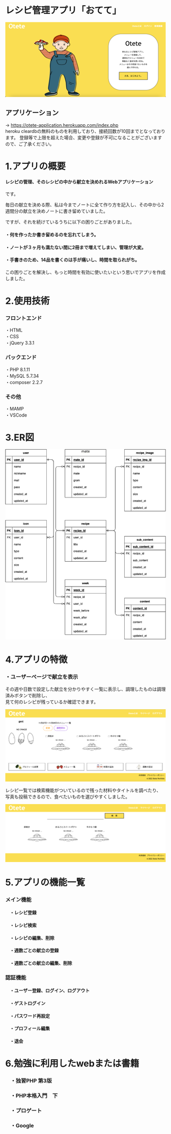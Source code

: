 # レシピ管理アプリ「おてて」
![top image](./views/images/TopImage.png)

## アプリケーション
→ https://otete-application.herokuapp.com/index.php <br>
heroku cleardbの無料のものを利用しており、接続回数が10回までとなっております。
登録等で上限を超えた場合、変更や登録が不可になることがございますので、ご了承ください。
# 1.アプリの概要
#### レシピの管理、そのレシピの中から献立を決めれるWebアプリケーション
です。

毎日の献立を決める際、私は今までノートに全て作り方を記入し、その中から2週間分の献立を決めノートに書き留めていました。

ですが、それを続けているうちに以下の困りごとがありました。

#### ・何を作ったか書き留めるのを忘れてしまう。
#### ・ノートが３ヶ月も満たない間に2冊まで増えてしまい、管理が大変。
#### ・手書きのため、14品を書くのは手が痛いし、時間を取られがち。

この困りごとを解決し、もっと時間を有効に使いたいという思いでアプリを作成しました。

# 2.使用技術
### フロントエンド
・HTML<br>
・CSS<br>
・jQuery 3.3.1<br>

### バックエンド
・PHP 8.1.11<br>
・MySQL 5.7.34<br>
・composer 2.2.7<br>

### その他
・MAMP<br>
・VSCode<br>

# 3.ER図
![top image](./views/images/er.png)
# 4.アプリの特徴
### ・ユーザーページで献立を表示
その週や日数で設定した献立を分かりやすく一覧に表示し、調理したものは調理済みボタンで削除し、<br>
見て何のレシピが残っているか確認できます。

![app image](./views/images/userImage.png)

レシピ一覧では検索機能がついているので残った材料やタイトルを調べたり、
写真も投稿できるので、食べたいものを選びやすくしました。

![app image](./views/images/recipe.png)

# 5.アプリの機能一覧
### メイン機能
#### 　・レシピ登録
#### 　・レシピ検索
#### 　・レシピの編集、削除
#### 　・週数ごとの献立の登録
#### 　・週数ごとの献立の編集、削除

### 認証機能
#### 　・ユーザー登録、ログイン、ログアウト
#### 　・ゲストログイン
#### 　・パスワード再設定
#### 　・プロフィール編集
#### 　・退会

# 6.勉強に利用したwebまたは書籍
### 　・独習PHP 第3版
### 　・PHP本格入門　下
### 　・プロゲート
### 　・Google